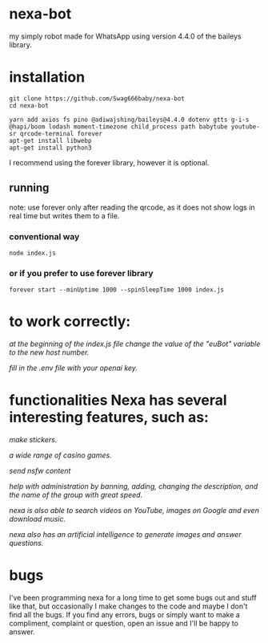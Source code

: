 # nexa-bot
my simply  robot made for WhatsApp using version 4.4.0 of the baileys library.

# installation 
```
git clone https://github.com/Swag666baby/nexa-bot
cd nexa-bot
```
```
yarn add axios fs pino @adiwajshing/baileys@4.4.0 dotenv gtts g-i-s @hapi/boom lodash moment-timezone child_process path babytube youtube-sr qrcode-terminal forever
apt-get install libwebp
apt-get install python3
```
I recommend using the forever library, however it is optional. 

## running 
note: use forever only after reading the qrcode, as it does not show logs in real time but writes them to a file. 
### conventional way 
```
node index.js
```
### or if you prefer to use forever library
```
forever start --minUptime 1000 --spinSleepTime 1000 index.js
```

# to work correctly: 
*at the beginning of the index.js file change the value of the "euBot" variable to the new host number.* 

*fill in the .env file with your openai key.*

# functionalities Nexa has several interesting features, such as:

*make stickers.*

*a wide range of casino games.*

*send nsfw content*

*help with administration by banning, adding, changing the description, and the name of the group with great speed.*

*nexa is also able to search videos on YouTube, images on Google and even download music.*

*nexa also has an artificial intelligence to generate images and answer questions.*

# bugs
I've been programming nexa for a long time to get some bugs out and stuff like that, but occasionally I make changes to the code and maybe I don't find all the bugs. If you find any errors, bugs or simply want to make a compliment, complaint or question, open an issue and I'll be happy to answer. 
